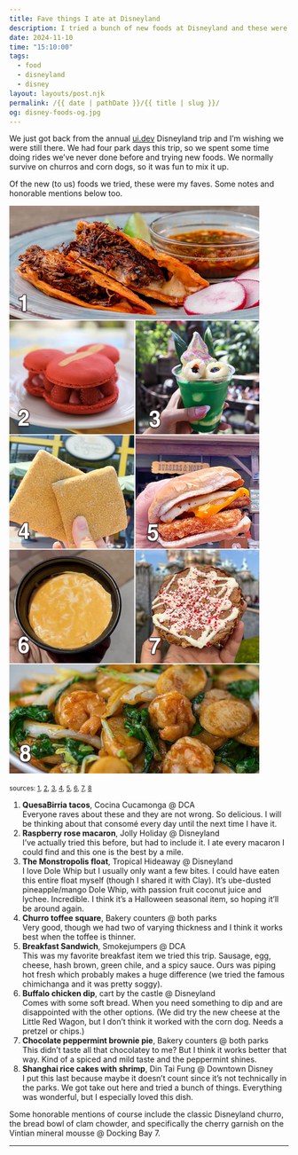 ```yaml
---
title: Fave things I ate at Disneyland
description: I tried a bunch of new foods at Disneyland and these were my favorites.
date: 2024-11-10
time: "15:10:00"
tags: 
  - food
  - disneyland
  - disney
layout: layouts/post.njk
permalink: /{{ date | pathDate }}/{{ title | slug }}/
og: disney-foods-og.jpg
---
```


We just got back from the annual [ui.dev](https://ui.dev/) Disneyland trip and I’m wishing we were still there. We had four park days this trip, so we spent some time doing rides we’ve never done before and trying new foods. We normally survive on churros and corn dogs, so it was fun to mix it up.

Of the new (to us) foods we tried, these were my faves. Some notes and honorable mentions below too.

![1. two tacos, 2. red Mickey shaped macaron filled with raspberries, 3. Dole Whip float with green liquid and two lychee, 4. churro dusted toffee squares, 5. breakfast sandwich with egg, sausage, and a hash brown, 6. cup of orange-ish dip, 7. round, light brown baked good drizzled with icing and peppermint pieces, 8. stir fry dish with rice cakes, cabbage, and shrimp](/img/disney-foods.jpg)

<small class="footnotes right">sources: <a href="https://disneyland.disney.go.com/dining/disney-california-adventure/cocina-cucamonga-mexican-grill/">1</a>, <a href="https://disneyland.disney.go.com/dining/disneyland/jolly-holiday-bakery-cafe/">2</a>, <a href="https://www.undercovertourist.com/blog/disneyland-halloween-time-treats/">3</a>, <a href="https://www.disneyfoodblog.com/2020/08/19/the-main-reason-youd-want-to-go-to-disneyland-right-now/">4</a>, <a href="https://www.undercovertourist.com/blog/breakfast-disneyland-parks/">5</a>, <a href="https://www.instagram.com/brandonmsadventures_/reel/C_jF6OlSzMP/">6</a>, <a href="https://www.instagram.com/p/CWhHB0bPNTv/?igshid=MDJmNzVkMjY%3D&epik=dj0yJnU9Q0N3aHVGRG5LME9vNDlzUTJOQ3VPcHp1a25nZ2pFbjUmcD0wJm49eGxuZ2FJa25zaGNkTHhuc3dpWXNOUSZ0PUFBQUFBR2N2OGZj&img_index=1">7</a>, <a href="https://lucky-treats.com/din-tai-fung-rice-cake-recipe">8</a></small>

<ol class="numbered">
  <li><strong>QuesaBirria tacos</strong>, Cocina Cucamonga @ DCA <br>Everyone raves about these and they are not wrong. So delicious. I will be thinking about that consomé every day until the next time I have it.</li>
  <li><strong>Raspberry rose macaron</strong>, Jolly Holiday @ Disneyland <br>I’ve actually tried this before, but had to include it. I ate every macaron I could find and this one is the best by a mile.</li>
  <li><strong>The Monstropolis float</strong>, Tropical Hideaway @ Disneyland <br>I love Dole Whip but I usually only want a few bites. I could have eaten this entire float myself (though I shared it with Clay). It’s ube-dusted pineapple/mango Dole Whip, with passion fruit coconut juice and lychee. Incredible. I think it’s a Halloween seasonal item, so hoping it’ll be around again.</li>
  <li><strong>Churro toffee square</strong>, Bakery counters @ both parks <br>Very good, though we had two of varying thickness and I think it works best when the toffee is thinner.</li>
  <li><strong>Breakfast Sandwich</strong>, Smokejumpers @ DCA <br>This was my favorite breakfast item we tried this trip. Sausage, egg, cheese, hash brown, green chile, and a spicy sauce. Ours was piping hot fresh which probably makes a huge difference (we tried the famous chimichanga and it was pretty soggy).</li>
  <li><strong>Buffalo chicken dip</strong>, cart by the castle @ Disneyland<br>Comes with some soft bread. When you need something to dip and are disappointed with the other options. (We did try the new cheese at the Little Red Wagon, but I don’t think it worked with the corn dog. Needs a pretzel or chips.)</li>
  <li><strong>Chocolate peppermint brownie pie</strong>, Bakery counters @ both parks<br>This didn’t taste all that chocolatey to me? But I think it works better that way. Kind of a spiced and mild taste and the peppermint shines.</li>
  <li><strong>Shanghai rice cakes with shrimp</strong>, Din Tai Fung @ Downtown Disney<br>I put this last because maybe it doesn’t count since it’s not technically in the parks. We got take out here and tried a bunch of things. Everything was wonderful, but I especially loved this dish.</li>
</ol>

Some honorable mentions of course include the classic Disneyland churro, the bread bowl of clam chowder, and specifically the cherry garnish on the Vintian mineral mousse @ Docking Bay 7.

---
